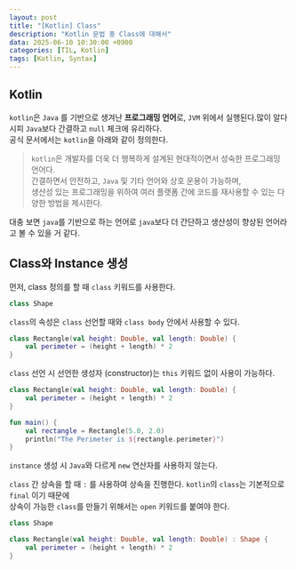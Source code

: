 ```yaml
---
layout: post
title: "[Kotlin] Class"
description: "Kotlin 문법 중 Class에 대해서"
data: 2025-06-10 10:30:00 +0900
categories: [TIL, Kotlin]
tags: [Kotlin, Syntax]
---
```


## Kotlin

`kotlin`은 `Java` 를 기반으로 생겨난 **프로그래밍 언어**로, `JVM` 위에서 실행된다.많이 알다시피 `Java`보다 간결하고 `null` 체크에 유리하다.  
공식 문서에서는 `kotlin`을 아래와 같이 정의한다.

> `kotlin`은 개발자를 더욱 더 행복하게 설계된 현대적이면서 성숙한 프로그래밍 언어다.  
간결하면서 안전하고, `Java` 및 기타 언어와 상호 운용이 가능하며,  
생산성 있는 프로그래밍을 위하여 여러 플랫폼 간에 코드를 재사용할 수 있는 다양한 방법을 제시한다.

대충 보면 `java`를 기반으로 하는 언어로 `java`보다 더 간단하고 생산성이 향상된 언어라고 볼 수 있을 거 같다.

## Class와 Instance 생성

먼저, class 정의를 할 때 `class` 키워드를 사용한다.

```kotlin
class Shape
```

`class`의 속성은 `class` 선언할 때와 `class body` 안에서 사용할 수 있다.

```kotlin
class Rectangle(val height: Double, val length: Double) {
    val perimeter = (height + length) * 2
}
```

`class` 선언 시 선언한 생성자 (constructor)는 `this` 키워드 없이 사용이 가능하다.

```kotlin
class Rectangle(val height: Double, val length: Double) {
    val perimeter = (height + length) * 2
}

fun main() {
    val rectangle = Rectangle(5.0, 2.0)
    println("The Perimeter is ${rectangle.perimeter}")
}
```

`instance` 생성 시 `Java`와 다르게 `new` 연산자를 사용하지 않는다.

`class` 간 상속을 할 때 `:` 를 사용하여 상속을 진행한다. `kotlin`의 `class`는 기본적으로 `final` 이기 때문에  
상속이 가능한 `class`를 만들기 위해서는 `open` 키워드를 붙여야 한다.

```kotlin
class Shape

class Rectangle(val height: Double, val length: Double) : Shape {
    val perimeter = (height + length) * 2
}
```